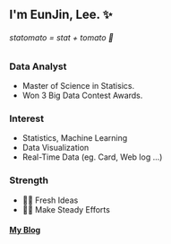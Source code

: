 ## I'm EunJin, Lee. ✨
###### statomato = stat + tomato 🍅

### Data Analyst
- Master of Science in Statisics.
- Won 3 Big Data Contest Awards.

### Interest
- Statistics, Machine Learning
- Data Visualization
- Real-Time Data (eg. Card, Web log ...)

### Strength
- 🦸‍♀️ Fresh Ideas
- 🏃‍♀️ Make Steady Efforts

#### [My Blog](https://blog.naver.com/stat-)


<!--
**statomato/statomato** is a ✨ _special_ ✨ repository because its `README.md` (this file) appears on your GitHub profile.

Here are some ideas to get you started:

- 🔭 I’m currently working on ...
- 🌱 I’m currently learning ...
- 👯 I’m looking to collaborate on ...
- 🤔 I’m looking for help with ...
- 💬 Ask me about ...
- 📫 How to reach me: ...
- 😄 Pronouns: ...
- ⚡ Fun fact: ...
-->

